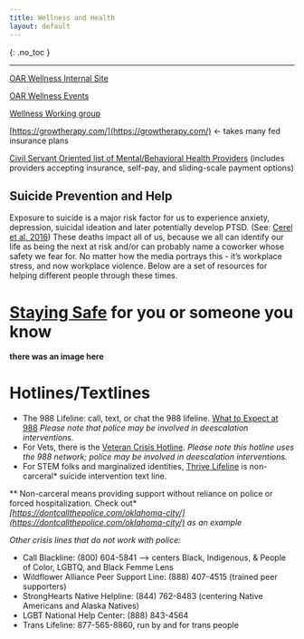 ```yaml
---
title: Wellness and Health
layout: default
---
```


{: .no_toc }

---

[OAR Wellness Internal Site](https://sites.google.com/noaa.gov/oarwellness/)

[OAR Wellness Events](https://sites.google.com/noaa.gov/oarwellness/upcoming-bhw-events?authuser=1)

[Wellness Working group](https://sites.google.com/noaa.gov/oarwellness/wellness-council-workgroup?authuser=1)



[https://growtherapy.com/](https://growtherapy.com/) ← takes many fed insurance plans

[Civil Servant Oriented list of Mental/Behavioral Health Providers](https://docs.google.com/spreadsheets/d/1KVAj2jKFXDoo9GjDQHmJy5M8k1Hf9l100JQaPrDqgbI/edit?gid=0#gid=0)
(includes providers accepting insurance, self-pay, and sliding-scale payment options)

## Suicide Prevention and Help

Exposure to suicide is a major risk factor for us to experience anxiety, depression, suicidal ideation and later potentially develop PTSD. (See: [Cerel et al. 2016](https://pmc.ncbi.nlm.nih.gov/articles/PMC4716477/)) These deaths impact all of us, because we all can identify our life as being the next at risk and/or can probably name a coworker whose safety we fear for. No matter how the media portrays this - it’s workplace stress, and now workplace violence. Below are a set of resources for helping different people through these times.

# **[Staying Safe](https://stayingsafe.net/)** for you or someone you know

**there was an image here**


# Hotlines/Textlines

- The 988 Lifeline: call, text, or chat the 988 lifeline. [What to Expect at 988](https://988lifeline.org/get-help/what-to-expect/)
*Please note that police may be involved in deescalation interventions.*
- For Vets, there is the [Veteran Crisis Hotline](https://www.veteranscrisisline.net/).
*Please note this hotline uses the 988 network; police may be involved in deescalation interventions.*
- For STEM folks and marginalized identities, [Thrive Lifeline](https://thrivelifeline.org/) is non-carceral* suicide intervention text line.

** Non-carceral means providing support without reliance on police or forced hospitalization. Check out* *[https://dontcallthepolice.com/oklahoma-city/](https://dontcallthepolice.com/oklahoma-city/)* *as an example*

*Other crisis lines that do not work with police:*
- Call Blackline: (800) 604-5841 —> centers Black, Indigenous, & People of Color, LGBTQ, and Black Femme Lens
- Wildflower Alliance Peer Support Line: (888) 407-4515 (trained peer supporters)
- StrongHearts Native Helpline: (844) 762-8483 (centering Native Americans and Alaska Natives)
- LGBT National Help Center: (888) 843-4564
- Trans Lifeline: 877-565-8860, run by and for trans people